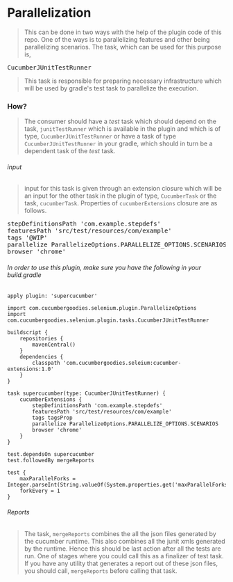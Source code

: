 <meta name='keywords' content='cucumber-extensions, cucumber scenario parallelization, cucumber feature parallelization, cucumber parallel scenario runner, cucumber parallel feature runner, speedup cucumber execution, supercucumber, running cucumber scenarios in parallel, running cucumber features in parallel'>
<!--
  Title: Parallelizing cucumber scenario execution
  Description: A Gradle plugin to help executing cucumber scenarios or features in parallel.
  Author: Sreedhar Puttagunta
-->

# Parallelization
> This can be done in two ways with the help of the plugin code of this repo. One of the ways is to
parallelizing features and other being parallelizing scenarios. The task, which can be used for this
purpose is,
<pre>CucumberJUnitTestRunner</pre>
> This task is responsible for preparing necessary infrastructure which will be used by gradle's test
task to parallelize the execution.
### How?
> The consumer should have a *test* task which should depend on the task, `junitTestRunner`
which is available in the plugin and which is of type, `CucumberJUnitTestRunner` or have
a task of type `CucumberJUnitTestRunner` in your gradle, which should in turn be a
dependent task of the *test* task.
###### input
> input for this task is given through an extension closure which will be an input for the other task
in the plugin of type, `CucumberTask` or the task, `cucumberTask`. Properties of `cucumberExtensions`
closure are as follows.
<pre>
stepDefinitionsPath 'com.example.stepdefs'
featuresPath 'src/test/resources/com/example'
tags '@WIP'
parallelize ParallelizeOptions.PARALLELIZE_OPTIONS.SCENARIOS
browser 'chrome'
</pre>

###### In order to use this plugin, make sure you have the following in your build.gradle
```
apply plugin: 'supercucumber'

import com.cucumbergoodies.selenium.plugin.ParallelizeOptions
import com.cucumbergoodies.selenium.plugin.tasks.CucumberJUnitTestRunner

buildscript {
    repositories {
        mavenCentral()
    }
    dependencies {
        classpath 'com.cucumbergoodies.seleium:cucumber-extensions:1.0'
    }
}

task supercucumber(type: CucumberJUnitTestRunner) {
	cucumberExtensions {
		stepDefinitionsPath 'com.example.stepdefs'
		featuresPath 'src/test/resources/com/example'
		tags tagsProp
		parallelize ParallelizeOptions.PARALLELIZE_OPTIONS.SCENARIOS
		browser 'chrome'
	}
}

test.dependsOn supercucumber
test.followedBy mergeReports

test {
    maxParallelForks = Integer.parseInt(String.valueOf(System.properties.get('maxParallelForks')))
    forkEvery = 1
}
```
###### Reports
> The task, `mergeReports` combines the all the json files generated by the cucumber runtime. This
also combines all the junit xmls generated by the runtime. Hence this should be last action after
all the tests are run. One of stages where you could call this as a finalizer of test task. If you
have any utility that generates a report out of these json files, you should call, `mergeReports`
before calling that task.